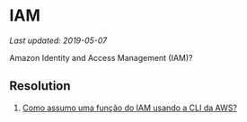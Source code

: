 # IAM

_Last updated: 2019-05-07_

Amazon Identity and Access Management (IAM)?  

## Resolution

1. [Como assumo uma função do IAM usando a CLI da AWS?](https://github.com/wallacecamacho/certificacao-aws-architect-associate/blob/master/IAM/assume_role/How_do_I_assume_an_IAM_role_using_the_AWS_CLI.md)